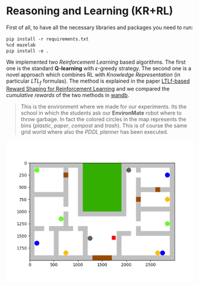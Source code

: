 # Reasoning and Learning (KR+RL)

First of all, to have all the necessary libraries and packages you need to run:
```
pip install -r requirements.txt
%cd mazelab
pip install -e .
```
We implemented two *Reinforcement Learning* based algorithms. The first one is the standard **Q-learning** with $\epsilon$-greedy strategy. The second one is a novel approach which combines RL with *Knowledge Representation* (in particular $LTL_f$ formulas). The method is explained in the paper [LTLf-based Reward Shaping for Reinforcement Learning](https://cris.vub.be/ws/portalfiles/portal/67480798/ltlf_reward_shaping.pdf) and we compared the *cumulative rewards* of the two methods in [wandb](https://wandb.ai/lavallone/HRI_RA?workspace=user-lavallone).

> This is the environment where we made for our experiments. Its the school in which the students ask our **EnvironMate** robot where to throw garbage. In fact the colored circles in the map represents the bins (*plastic*, *paper*, *compost* and *trash*). This is of course the same grid world where also the *PDDL planner* has been executed.

<img src="map.png" width=540 height=380>
